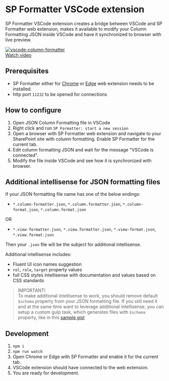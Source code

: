 # SP Formatter VSCode extension

SP Formatter VSCode extension creates a bridge between VSCode and SP Formatter web extension, makes it available to modify your Column Formatting JSON inside VSCode and have it synchronized to browser with live preview.

[![vscode-column-formatter](https://raw.githubusercontent.com/pnp/sp-formatter/master/vscode-extension/assets/column-formatter-vscode.jpg)](https://www.youtube.com/watch?t=117&v=xnyiDdLKWOA&feature=youtu.be)  
[Watch video](https://www.youtube.com/watch?t=117&v=xnyiDdLKWOA&feature=youtu.be)

## Prerequisites

- SP Formatter either for [Chrome](https://chrome.google.com/webstore/detail/sp-formatter/fmeihfaddhdkoogipahfcjlicglflkhg?hl=en) or [Edge](https://microsoftedge.microsoft.com/addons/detail/sp-formatter/eenbldkdgbfcfachaccldfgiajgjmjhi?hl=en-US) web extension needs to be installed.
- http port `11232` to be opened for connections

## How to configure

1. Open JSON Column Formatting file in VSCode
2. Right click and run `SP Formatter: start a new session`
3. Open a browser with SP Formatter web extension and navigate to your SharePoint site with column formatting. Enable SP Formatter for the current tab.
4. Edit column formatting JSON and wait for the message "VSCode is connected".
5. Modify the file inside VSCode and see how it is synchronized with browser.

## Additional intellisense for JSON formatting files

If your JSON formatting file name has one of the below endings:

- `*.column-formatter.json`, `*.column.formatter.json`, `*.column-format.json`, `*.column.format.json`

OR

- `*.view-formatter.json`, `*.view.formatter.json`, `*.view-format.json`, `*.view.format.json`

Then your `.json` file will be the subject for additional intellisense.

Additional intellisense includes:

- Fluent UI icon names suggestion
- `rel`, `role`, `target` property values
- full CSS styles intellisense with documentation and values based on CSS standards

> IMPORTANT!  
> To make additional intellisense to work, you should remove default `$schema` property from your JSON formatting file. If you still need it and at the same time want to leverage additional intellisense, you can setup a custom gulp task, which generates files with `$schema` property, like in this [sample gist](https://gist.github.com/s-KaiNet/caa55846ae06475df3e43c28e1531784)

## Development

1. `npm i`
2. `npm run watch`
3. Open Chrome or Edge with SP Formatter and enable it for the current tab.
4. VSCode extension should have connected to the web extension.
5. You are ready for development.
